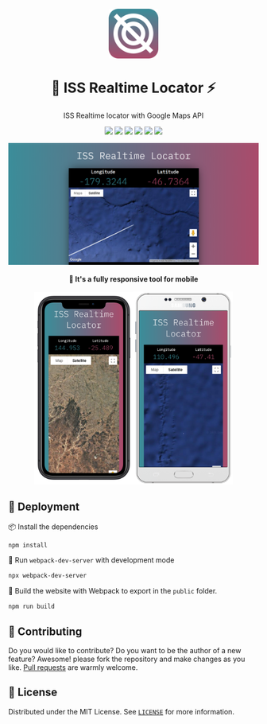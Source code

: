 <p align="center">
  <img
    src=".github/ISSRealtimeLocatorIcon.png"
    align="center"
    width="100"
    alt="ISS Realtime Locator"
    title="ISS Realtime Locator"
  />
  <h1 align="center">📡 ISS Realtime Locator ⚡</h1>
</p>


<p align="center">
  ISS Realtime locator with Google Maps API
</p>

<p align="center">
  <img src="https://img.shields.io/static/v1?label=NodeJS&message=v11.14.0&color=339933&logo=node.js&style=flat-square" />
  <img src="https://img.shields.io/static/v1?label=React&message=v16.13&color=61DAFB&logo=react&style=flat-square" />
  <img src="https://img.shields.io/static/v1?label=Webpack&message=v4&color=00afdb&logo=webpack&style=flat-square" />
  <img src="https://img.shields.io/static/v1?label=Babel&message=v7.x&color=yellow&logo=babel&style=flat-square" />
  <img src="https://img.shields.io/static/v1?label=Sass&message=v1.26&color=ff54d4&logo=sass&style=flat-square" />
  <img src="https://img.shields.io/static/v1?label=Google%20Maps%20API&message=via%20CDN&color=4285F4&logo=google-maps&style=flat-square" />
</p>

<p align="center">
  <img src="./.github/screenshot.png" /><br/><br/>
  <b>📱 It's a fully responsive tool for mobile</b><br/><br/>
  <img src="./.github/iphone_screenshot.png" width="200" /><img src="./.github/samsung_screenshot.png" width="200" />
</p>

## 🚀 Deployment
📦 Install the dependencies
```bash
npm install
```
🌙 Run `webpack-dev-server` with development mode
```bash
npx webpack-dev-server
```

👷 Build the website with Webpack to export in the `public` folder.

```bash
npm run build
```

## 🤲 Contributing
Do you would like to contribute? Do you want to be the author of a new feature? Awesome! please fork the repository and make changes as you like. [Pull requests](https://github.com/360macky/ISS-Realtime-Locator/pulls) are warmly welcome.


## 📃 License
Distributed under the MIT License.
See [`LICENSE`](./LICENSE) for more information.

